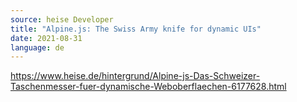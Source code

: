 ```yaml
---
source: heise Developer
title: "Alpine.js: The Swiss Army knife for dynamic UIs"
date: 2021-08-31
language: de
---
```

https://www.heise.de/hintergrund/Alpine-js-Das-Schweizer-Taschenmesser-fuer-dynamische-Weboberflaechen-6177628.html